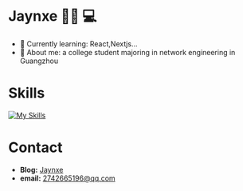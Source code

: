 # Jaynxe 👨‍🎓 💻
- 📖 Currently learning: React,Nextjs...
- 🤵 About me: a college student majoring in network engineering in Guangzhou

# Skills

[![My Skills](https://skillicons.dev/icons?i=html,css,js,ts,react,nextjs,tailwind,vue)](https://skillicons.dev)

# Contact

- **Blog:** [Jaynxe](http://blog.jaynxe.cn)
- **email:** 2742665196@qq.com

